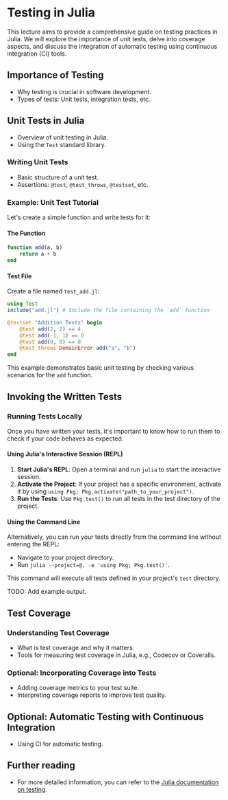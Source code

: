 
# Testing in Julia

This lecture aims to provide a comprehensive guide on testing practices in Julia. We will explore the importance of unit tests, delve into coverage aspects, and discuss the integration of automatic testing using continuous integration (CI) tools.

## Importance of Testing

- Why testing is crucial in software development.
- Types of tests: Unit tests, integration tests, etc.

## Unit Tests in Julia

- Overview of unit testing in Julia.
- Using the `Test` standard library.

### Writing Unit Tests

- Basic structure of a unit test.
- Assertions: `@test`, `@test_throws`, `@testset`, etc.

### Example: Unit Test Tutorial

Let's create a simple function and write tests for it:

#### The Function

```julia
function add(a, b)
    return a + b
end
```

#### Test File

Create a file named `test_add.jl`:

```julia
using Test
include("add.jl") # Include the file containing the `add` function

@testset "Addition Tests" begin
    @test add(2, 2) == 4
    @test add(-1, 1) == 0
    @test add(0, 0) == 0
    @test_throws DomainError add("a", "b")
end
```

This example demonstrates basic unit testing by checking various scenarios for the `add` function.

## Invoking the Written Tests

### Running Tests Locally

Once you have written your tests, it's important to know how to run them to check if your code behaves as expected.

#### Using Julia's Interactive Session (REPL)

1. **Start Julia's REPL**: Open a terminal and run `julia` to start the interactive session.
2. **Activate the Project**: If your project has a specific environment, activate it by using `using Pkg; Pkg.activate("path_to_your_project")`.
3. **Run the Tests**: Use `Pkg.test()` to run all tests in the test directory of the project.

#### Using the Command Line

Alternatively, you can run your tests directly from the command line without entering the REPL:

- Navigate to your project directory.
- Run `julia --project=@. -e 'using Pkg; Pkg.test()'`.

This command will execute all tests defined in your project's `test` directory.

TODO: Add example output.

## Test Coverage

### Understanding Test Coverage

- What is test coverage and why it matters.
- Tools for measuring test coverage in Julia, e.g., Codecov or Coveralls.

### Optional: Incorporating Coverage into Tests

- Adding coverage metrics to your test suite.
- Interpreting coverage reports to improve test quality.

## Optional: Automatic Testing with Continuous Integration

- Using CI for automatic testing.

## Further reading

- For more detailed information, you can refer to the [Julia documentation on testing](https://docs.julialang.org/en/v1/stdlib/Test/).
